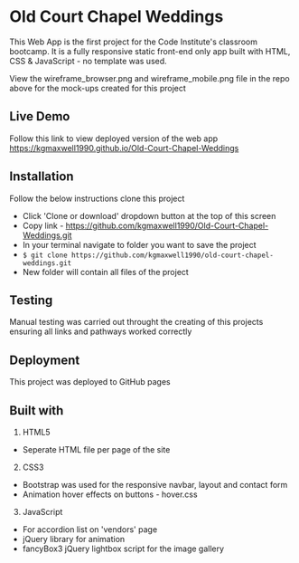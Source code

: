 # Old Court Chapel Weddings

This Web App is the first project for the Code Institute's classroom bootcamp. It is a fully responsive static front-end only app built with HTML, CSS & JavaScript - no template was used.

View the wireframe_browser.png and wireframe_mobile.png file in the repo above for the mock-ups created for this project

## Live Demo

Follow this link to view deployed version of the web app https://kgmaxwell1990.github.io/Old-Court-Chapel-Weddings

## Installation

Follow the below instructions clone this project

* Click 'Clone or download' dropdown button at the top of this screen
* Copy link - https://github.com/kgmaxwell1990/Old-Court-Chapel-Weddings.git
* In your terminal navigate to folder you want to save the project
* `$ git clone https://github.com/kgmaxwell1990/old-court-chapel-weddings.git`
* New folder will contain all files of the project

## Testing

Manual testing was carried out throught the creating of this projects ensuring all links and pathways worked correctly

## Deployment

This project was deployed to GitHub pages

## Built with 
1. HTML5
  * Seperate HTML file per page of the site

2. CSS3
  * Bootstrap was used for the responsive navbar, layout and contact form 
  * Animation hover effects on buttons - hover.css

3. JavaScript
  * For accordion list on 'vendors' page
  * jQuery library for animation
  * fancyBox3 jQuery lightbox script for the image gallery




